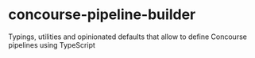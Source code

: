 # concourse-pipeline-builder
Typings, utilities and opinionated defaults that allow to define Concourse pipelines using TypeScript
